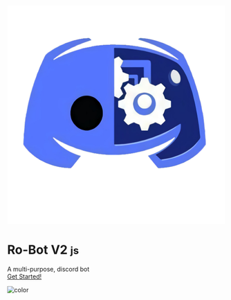 <!-- _coverpage.md -->

![Ro_bot V2](/images/favicon.png ':size=150px')
# **Ro-Bot V2** <small>js</small>
A multi-purpose, discord bot<br>
[Get Started!](/commands/index)

<!-- background color -->

![color](#f0f0f0)